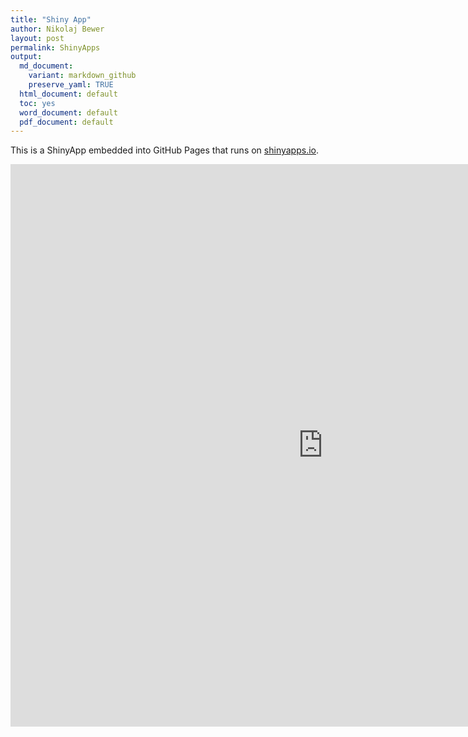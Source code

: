 ```yaml
---
title: "Shiny App"
author: Nikolaj Bewer
layout: post
permalink: ShinyApps
output:
  md_document: 
    variant: markdown_github
    preserve_yaml: TRUE
  html_document: default
  toc: yes
  word_document: default
  pdf_document: default
---
```


This is a ShinyApp embedded into GitHub Pages that runs on [shinyapps.io](https://nbwr.shinyapps.io/gamblers-ruin/).

<iframe width="1000" height="900" scrolling="no" frameborder="no"  src="https://nbwr.shinyapps.io/gamblers-ruin/"> </iframe> 